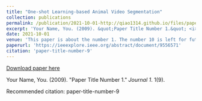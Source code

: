 ```yaml
---
title: "One-shot Learning-based Animal Video Segmentation"
collection: publications
permalink: /publication/2021-10-01-http://qiao1314.github.io/files/paper9.pdf
excerpt: 'Your Name, You. (2009). &quot;Paper Title Number 1.&quot; <i>Journal 1</i>. 1(9).'
date: 2021-10-01
venue: 'This paper is about the number 1. The number 10 is left for future work.'
paperurl: 'https://ieeexplore.ieee.org/abstract/document/9556571'
citation: 'paper-title-number-9'
---
```


<a href='https://ieeexplore.ieee.org/abstract/document/9556571'>Download paper here</a>

Your Name, You. (2009). &quot;Paper Title Number 1.&quot; <i>Journal 1</i>. 1(9).

Recommended citation: paper-title-number-9